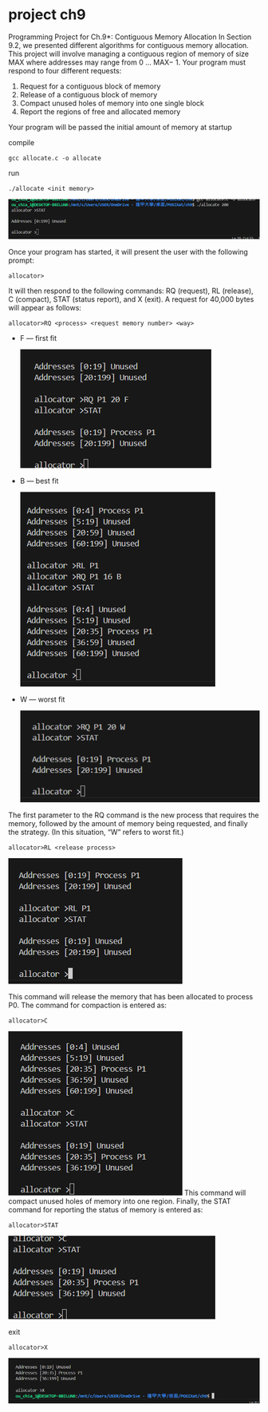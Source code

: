 # project ch9

Programming Project for Ch.9\*: Contiguous Memory Allocation
In Section 9.2, we presented different algorithms for contiguous memory allocation.
This project will involve managing a contiguous region of memory of size MAX where addresses may range from 0 ... MAX− 1.
Your program must respond to four different requests:

1. Request for a contiguous block of memory
2. Release of a contiguous block of memory
3. Compact unused holes of memory into one single block
4. Report the regions of free and allocated memory

Your program will be passed the initial amount of memory at startup

compile

```
gcc allocate.c -o allocate
```

run

```
./allocate <init memory>
```

![alt text](snapshot/init_memory.png)

Once your program has started, it will present the user with the following
prompt:

```
allocator>
```

It will then respond to the following commands: RQ (request), RL (release), C
(compact), STAT (status report), and X (exit).
A request for 40,000 bytes will appear as follows:

```
allocator>RQ <process> <request memory number> <way>
```

- F — first fit

  ![alt text](snapshot/RQ_F.png)

- B — best fit

  ![alt text](snapshot/RQ_B.png)

- W — worst fit

  ![alt text](snapshot/RQ_W.png)

The first parameter to the RQ command is the new process that requires the
memory, followed by the amount of memory being requested, and finally the
strategy. (In this situation, “W” refers to worst fit.)

```
allocator>RL <release process>
```

![alt text](snapshot/RL.png)

This command will release the memory that has been allocated to process P0.
The command for compaction is entered as:

```
allocator>C
```

![alt text](snapshot/C.png)
This command will compact unused holes of memory into one region.
Finally, the STAT command for reporting the status of memory is entered
as:

```
allocator>STAT
```

![alt text](snapshot/STAT.png)

exit

```
allocator>X
```

![alt text](snapshot/X.png)
